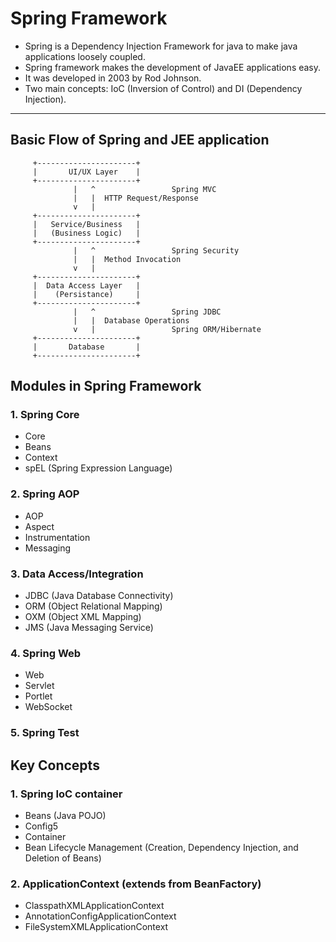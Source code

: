 # Spring Framework

- Spring is a Dependency Injection Framework for java to make java applications loosely coupled.
- Spring framework makes the development of JavaEE applications easy.
- It was developed in 2003 by Rod Johnson.
- Two main concepts: IoC (Inversion of Control) and DI (Dependency Injection).

---

## Basic Flow of Spring and JEE application

         +----------------------+                 
         |       UI/UX Layer    |                 
         +----------------------+                              
                  |   ^                 Spring MVC
                  |   |  HTTP Request/Response
                  v   | 
         +----------------------+
         |   Service/Business   |
         |   (Business Logic)   |
         +----------------------+
                  |   ^                 Spring Security
                  |   |  Method Invocation
                  v   | 
         +----------------------+
         |  Data Access Layer   |
         |    (Persistance)     |
         +----------------------+
                  |   ^                 Spring JDBC
                  |   |  Database Operations
                  v   |                 Spring ORM/Hibernate
         +----------------------+
         |       Database       |
         +----------------------+

## Modules in Spring Framework

### 1. Spring Core

- Core
- Beans
- Context
- spEL (Spring Expression Language)

### 2. Spring AOP

- AOP
- Aspect
- Instrumentation
- Messaging

### 3. Data Access/Integration

- JDBC (Java Database Connectivity)
- ORM (Object Relational Mapping)
- OXM (Object XML Mapping)
- JMS (Java Messaging Service)

### 4. Spring Web

- Web
- Servlet
- Portlet
- WebSocket

### 5. Spring Test

## Key Concepts

### 1. Spring IoC container

- Beans (Java POJO)
- Config5
- Container
- Bean Lifecycle Management (Creation, Dependency Injection, and Deletion of Beans)

### 2. ApplicationContext (extends from BeanFactory)

- ClasspathXMLApplicationContext
- AnnotationConfigApplicationContext
- FileSystemXMLApplicationContext 